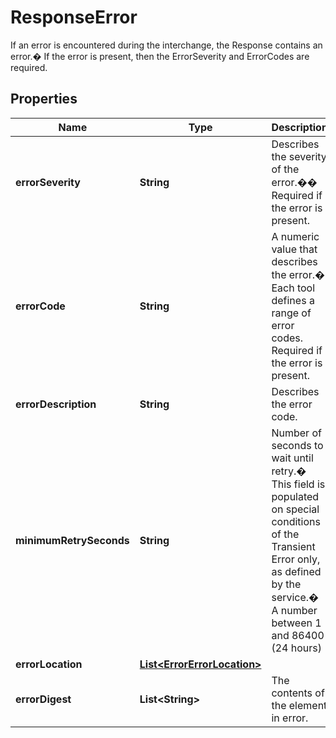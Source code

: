 

# ResponseError

If an error is encountered during the interchange, the Response contains an error.� If the error is present, then the ErrorSeverity and ErrorCodes are required.

## Properties

| Name | Type | Description | Notes |
|------------ | ------------- | ------------- | -------------|
|**errorSeverity** | **String** | Describes the severity of the error.�� Required if the error is present. |  [optional] |
|**errorCode** | **String** | A numeric value that describes the error.� Each tool defines a range of error codes. Required if the error is present. |  [optional] |
|**errorDescription** | **String** | Describes the error code. |  [optional] |
|**minimumRetrySeconds** | **String** | Number of seconds to wait until retry.� This field is populated on special conditions of the Transient Error only, as defined by the service.� A number between 1 and 86400 (24 hours) |  [optional] |
|**errorLocation** | [**List&lt;ErrorErrorLocation&gt;**](ErrorErrorLocation.md) |  |  |
|**errorDigest** | **List&lt;String&gt;** | The contents of the element in error. |  [optional] |



